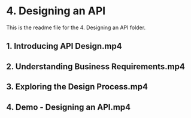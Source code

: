 # 4. Designing an API

This is the readme file for the 4. Designing an API folder.

## 1. Introducing API Design.mp4

## 2. Understanding Business Requirements.mp4

## 3. Exploring the Design Process.mp4

## 4. Demo - Designing an API.mp4

